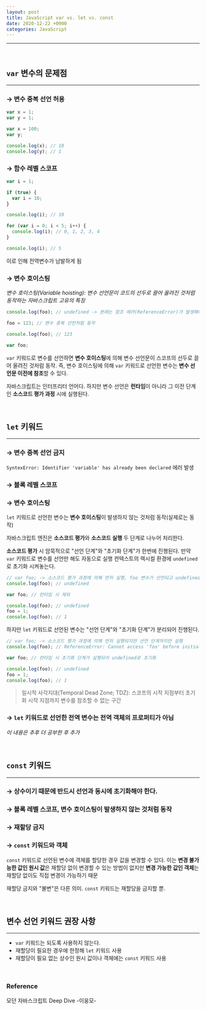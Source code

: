 ```yaml
---
layout: post
title: JavaScript var vs. let vs. const
date: 2020-12-22 +0900
categories: JavaScript
---
```


---

<br>

## `var` 변수의 문제점

---

### → 변수 중복 선언 허용

```jsx
var x = 1;
var y = 1;

var x = 100;
var y;

console.log(x); // 10
console.log(y); // 1
```

### → 함수 레벨 스코프

```jsx
var i = 1;

if (true) {
  var i = 10;
}

console.log(i); // 10

for (var i = 0; i < 5; i++) {
  console.log(i); // 0, 1, 2, 3, 4
}

console.log(i); // 5
```

이로 인해 전역변수가 남발하게 됨

### → 변수 호이스팅

_변수 호이스팅(Variable hoisting): 변수 선언문이 코드의 선두로 끌어 올려진 것처럼 동작하는 자바스크립트 고유의 특징_

```jsx
console.log(foo); // undefined -> 본래는 참조 에러(ReferenceError)가 발생해야 납득

foo = 123; // 변수 중복 선언처럼 동작

console.log(foo); // 123

var foo;
```

`var` 키워드로 변수를 선언하면 **변수 호이스팅**에 의해 변수 선언문이 스코프의 선두로 끌어 올려진 것처럼 동작. 즉, 변수 호이스팅에 의해 `var` 키워드로 선언한 변수는 **변수 선언문 이전에 참조**할 수 있다.

자바스크립트는 인터프리터 언어다. 하지만 변수 선언은 **런타임**이 아니라 그 이전 단계인 **소스코드 평가 과정** 시에 실행된다.

<br>

## `let` 키워드

---

### → 변수 중복 선언 금지

`SyntexError: Identifier 'variable' has already been declared` 에러 발생

### → 블록 레벨 스코프

### → 변수 호이스팅

`let` 키워드로 선언한 변수는 **변수 호이스팅**이 발생하지 않는 것처럼 동작(실제로는 동작)

자바스크립트 엔진은 **소스코드 평가**와 **소스코드 실행** 두 단계로 나누어 처리한다.

**소스코드 평가** 시 암묵적으로 "선언 단계"와 "초기화 단계"가 한번에 진행된다. 만약 `var` 키워드로 변수를 선언만 해도 자동으로 실행 컨텍스트의 렉시컬 환경에 `undefined`로 초기화 시켜놓는다.

```jsx
// var foo; -> 소스코드 평가 과정에 의해 먼저 실행, foo 변수가 선언되고 undefined로 초기화
console.log(foo); // undefined

var foo; // 런타임 시 제외

console.log(foo); // undefined
foo = 1;
console.log(foo); // 1
```

하지만 `let` 키워드로 선언된 변수는 "선언 단계"와 "초기화 단계"가 분리되어 진행된다.

```jsx
// var foo; -> 소스코드 평가 과정에 의해 먼저 실행되지만 선언 단계까지만 실행
console.log(foo); // ReferenceError: Cannot access 'foo' before initialization(TDZ)

var foo; // 런타임 시 초기화 단계가 실행되어 undefined로 초기화

console.log(foo); // undefined
foo = 1;
console.log(foo); // 1
```

> 일시적 사각지대(Temporal Dead Zone; TDZ): 스코프의 시작 지점부터 초기화 시작 지점까지 변수를 참조할 수 없는 구간

### → `let` 키워드로 선언한 전역 변수는 전역 객체의 프로퍼티가 아님

_이 내용은 추후 더 공부한 후 추가_

<br>

## `const` 키워드

---

### → 상수이기 때문에 반드시 선언과 동시에 초기화해야 한다.

### → 블록 레벨 스코프, 변수 호이스팅이 발생하지 않는 것처럼 동작

### → 재할당 금지

### → `const` 키워드와 객체

`const` 키워드로 선언된 변수에 객체를 할당한 경우 값을 변경할 수 있다. 이는 **변경 불가능한 값인 원시 값**은 재할당 없이 변경할 수 있는 방법이 없지만 **변경 가능한 값인 객체**는 재할당 없이도 직접 변경이 가능하기 때문

재할당 금지와 "불변"은 다른 의미. `const` 키워드는 재할당을 금지할 뿐.

<br>

## 변수 선언 키워드 권장 사항

---

- `var` 키워드는 되도록 사용하지 않는다.
- 재할당이 필요한 경우에 한정해 `let` 키워드 사용
- 재할당이 필요 없는 상수인 원시 값이나 객체에는 `const` 키워드 사용

<br>

### Reference

모던 자바스크립트 Deep Dive -이웅모-
